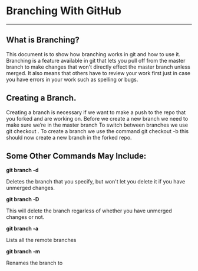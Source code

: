 # Branching With GitHub

----
## What is Branching?


This document is to show how branching works in git and how to use it. Branching is a feature available in git that lets you pull off from the master branch to make changes that won't directly effect the master branch unless merged. It also means that others have to review your work first just in case you have errors in your work such as spelling or bugs. 


## Creating a Branch.
Creating a branch is necessary if we want to make a push to the repo that you forked and are working on. Before we create a new branch we need to make sure we’re in the master branch To switch between branches we use git checkout <your branch name>. To create a branch we use the command git checkout -b <name your branch> this should now create a new branch in the forked repo.

## Some Other Commands May Include:

**git branch -d <branch-name>**

Deletes the branch that you specify, but won't let you delete it if you have unmerged changes.

**git branch -D <branch-name>**

This will delete the branch regarless of whether you have unmerged changes or not.

**git branch -a**

Lists all the remote branches

**git branch -m <branch>**

Renames the branch to <branch>






